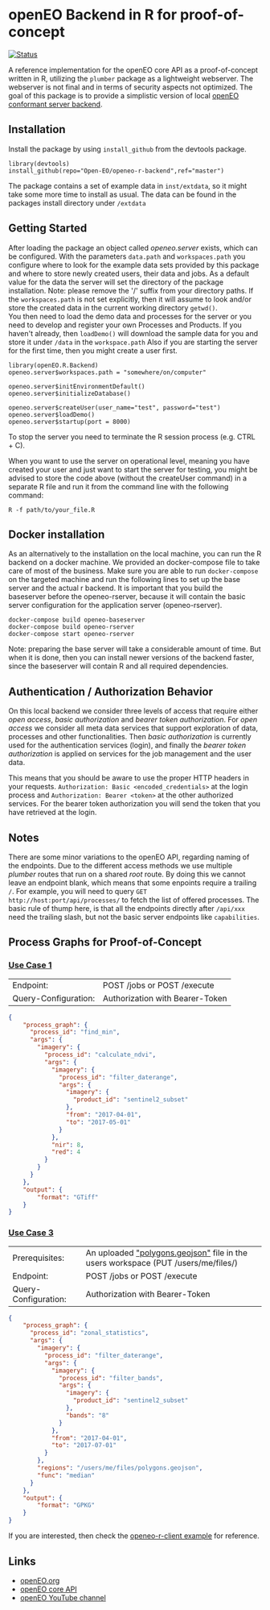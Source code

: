 # openEO Backend in R for proof-of-concept

[![Status](https://img.shields.io/badge/Status-proof--of--concept-yellow.svg)]()

A reference implementation for the openEO core API as a proof-of-concept written in R, utilizing the `plumber` package as a lightweight webserver. The webserver is not final and in terms of
security aspects not optimized. The goal of this package is to provide a simplistic version of local [openEO conformant server backend](https://open-eo.github.io/openeo-api/).

## Installation
Install the package by using `install_github` from the devtools package.

```
library(devtools)
install_github(repo="Open-EO/openeo-r-backend",ref="master")
```

The package contains a set of example data in `inst/extdata`, so it might take some more time to install as usual. The data can be found in the packages install directory under `/extdata`

## Getting Started
After loading the package an object called _openeo.server_ exists, which can be configured. With the parameters `data.path` and `workspaces.path` you configure where to look for 
the example data sets provided by this package and where to store newly created users, their data and jobs. As a default value for the data the server will set the directory of
the package installation. Note: please remove the '/' suffix from your directory paths. If the `workspaces.path` is not set explicitly, then it will assume to look and/or store the
created data in the current working directory `getwd()`.  
You then need to load the demo data and processes for the server or you need to develop and register your own Processes and Products. If you haven't already, then `loadDemo()` will download the sample data for you and store it under `/data` in the `workspace.path`
Also if you are starting the server for the first time, then you might create a user first. 

```
library(openEO.R.Backend)
openeo.server$workspaces.path = "somewhere/on/computer"

openeo.server$initEnvironmentDefault()
openeo.server$initializeDatabase()

openeo.server$createUser(user_name="test", password="test")
openeo.server$loadDemo()
openeo.server$startup(port = 8000)
```

To stop the server you need to terminate the R session process (e.g. CTRL + C).

When you want to use the server on operational level, meaning you have created your user and just want to start the server for testing, you might be advised to store the code above (without the createUser command) in a separate R file and run it from the command line with the following command:

```
R -f path/to/your_file.R
```

## Docker installation
As an alternatively to the installation on the local machine, you can run the R backend on a docker machine. We provided an docker-compose file to take care of most of the business. Make sure you are able to run `docker-compose` on the targeted machine and run the following lines to set up the base server and the actual r backend. It is important that you build the baseserver before the openeo-rserver, because it will contain the basic server configuration for the application server (openeo-rserver).

```
docker-compose build openeo-baseserver
docker-compose build openeo-rserver
docker-compose start openeo-rserver
```

Note: preparing the base server will take a considerable amount of time. But when it is done, then you can install newer versions of the backend faster, since the baseserver will contain R and all required dependencies.

## Authentication / Authorization Behavior
On this local backend we consider three levels of access that require either _open access_, _basic authorization_ and _bearer token authorization_. For _open access_ we consider all meta data services that support exploration of data, processes and other functionalities. Then _basic authorization_ is currently used for the authentication services (login), and finally the _bearer token authorization_ is applied on services for the job management and the user data.

This means that you should be aware to use the proper HTTP headers in your requests. `Authorization: Basic <encoded_credentials>` at the login process and `Authorization: Bearer <token>` at the other authorized services. For the bearer token authorization you will send the token that you have retrieved at the login.

## Notes
There are some minor variations to the openEO API, regarding naming of the endpoints. Due to the different access methods we use multiple _plumber_ routes that run on a shared _root_ route. By doing this we cannot leave an endpoint blank, which means that some enpoints require a trailing `/`. For example, you will need to query `GET http://host:port/api/processes/` to fetch the list of offered processes. The basic rule of thump here, is that all the endpoints directly after `/api/xxx` need the trailing slash, but not the basic server endpoints like
`capabilities`.

## Process Graphs for Proof-of-Concept

### [Use Case 1](https://open-eo.github.io/openeo-api/poc/index.html#use-case-1-deriving-minimum-ndvi-measurements-over-pixel-time-series-of-sentinel-2-imagery)
| | |
| --- | --- |
| Endpoint: | POST /jobs or POST /execute |
| Query-Configuration: | Authorization with Bearer-Token |

```JSON
{
    "process_graph": {
      "process_id": "find_min",
      "args": {
        "imagery": {
          "process_id": "calculate_ndvi",
          "args": {
            "imagery": {
              "process_id": "filter_daterange",
              "args": {
                "imagery": {
                  "product_id": "sentinel2_subset"
                },
                "from": "2017-04-01",
                "to": "2017-05-01"
              }
            },
            "nir": 8,
            "red": 4
          }
        }
      }
    },
    "output": {
        "format": "GTiff"
    }
}
```


### [Use Case 3](https://open-eo.github.io/openeo-api/poc/index.html#use-case-3-compute-time-series-of-zonal-regional-statistics-of-sentinel-2-imagery-over-user-uploaded-polygons)
| | |
| --- | --- |
| Prerequisites: | An uploaded ["polygons.geojson"](https://raw.githubusercontent.com/Open-EO/openeo-r-client/master/examples/polygons.geojson) file in the users workspace (PUT /users/me/files/<path>)|
| Endpoint: | POST /jobs or POST /execute |
| Query-Configuration: | Authorization with Bearer-Token |

```JSON
{
    "process_graph": {
      "process_id": "zonal_statistics",
      "args": {
        "imagery": {
          "process_id": "filter_daterange",
          "args": {
            "imagery": {
              "process_id": "filter_bands",
              "args": {
                "imagery": {
                  "product_id": "sentinel2_subset"
                },
                "bands": "8"
              }
            },
            "from": "2017-04-01",
            "to": "2017-07-01"
          }
        },
        "regions": "/users/me/files/polygons.geojson",
        "func": "median"
      }
    },
    "output": {
        "format": "GPKG"
    }
}
```

If you are interested, then check the [openeo-r-client example](https://github.com/Open-EO/openeo-r-client/blob/master/examples/rbackend-uc3-example.R) for reference.

## Links
* [openEO.org](http://openeo.org/)
* [openEO core API](https://open-eo.github.io/openeo-api/)
* [openEO YouTube channel](https://www.youtube.com/channel/UCMJQil8j9sHBQkcSlSaEsvQ)

